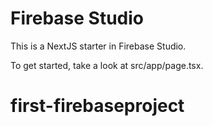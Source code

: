 # Firebase Studio

This is a NextJS starter in Firebase Studio.

To get started, take a look at src/app/page.tsx.
# first-firebaseproject
